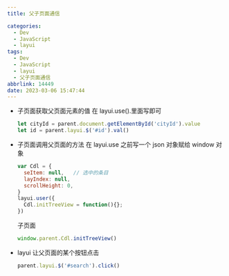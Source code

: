 ```yaml
---
title: 父子页面通信

categories:
  - Dev
  - JavaScript
  - layui
tags:
  - Dev
  - JavaScript
  - layui
  - 父子页面通信
abbrlink: 14449
date: 2023-03-06 15:47:44
---
```


- 子页面获取父页面元素的值
  在 layui.use().里面写即可
  ```js
  let cityId = parent.document.getElementById('cityId').value
  let id = parent.layui.$('#id').val()
  ```
- 子页面调用父页面的方法
  在 layui.use 之前写一个 json 对象赋给 window 对象
  ```js
  var Cdl = {
    seItem: null,   // 选中的条目
    layIndex: null,
    scrollHeight: 0,
  }
  layui.user({
  	Cdl.initTreeView = function(){};
  })
  ```
  子页面
  ```js
  window.parent.Cdl.initTreeView()
  ```
- layui 让父页面的某个按钮点击
  ```js
  parent.layui.$('#search').click()
  ```
